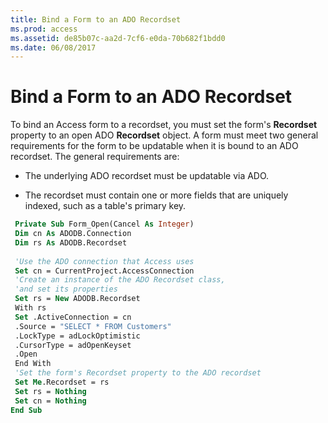 ```yaml
---
title: Bind a Form to an ADO Recordset
ms.prod: access
ms.assetid: de85b07c-aa2d-7cf6-e0da-70b682f1bdd0
ms.date: 06/08/2017
---
```



# Bind a Form to an ADO Recordset

To bind an Access form to a recordset, you must set the form's **Recordset** property to an open ADO **Recordset** object. A form must meet two general requirements for the form to be updatable when it is bound to an ADO recordset. The general requirements are:


- The underlying ADO recordset must be updatable via ADO.
    
- The recordset must contain one or more fields that are uniquely indexed, such as a table's primary key.
    






```vb
 Private Sub Form_Open(Cancel As Integer) 
 Dim cn As ADODB.Connection 
 Dim rs As ADODB.Recordset 
 
 'Use the ADO connection that Access uses 
 Set cn = CurrentProject.AccessConnection 
 'Create an instance of the ADO Recordset class, 
 'and set its properties 
 Set rs = New ADODB.Recordset 
 With rs 
 Set .ActiveConnection = cn 
 .Source = "SELECT * FROM Customers" 
 .LockType = adLockOptimistic 
 .CursorType = adOpenKeyset 
 .Open 
 End With 
 'Set the form's Recordset property to the ADO recordset 
 Set Me.Recordset = rs 
 Set rs = Nothing 
 Set cn = Nothing 
End Sub
```


